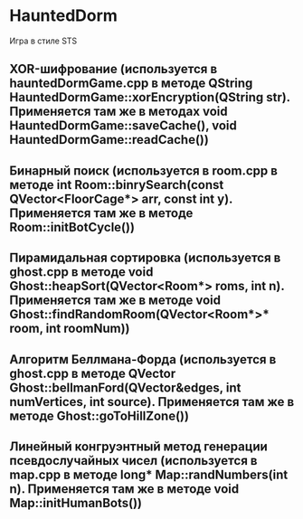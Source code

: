 # HauntedDorm

Игра в стиле STS

## XOR-шифрование (используется в hauntedDormGame.cpp в методе QString HauntedDormGame::xorEncryption(QString str). Применяется там же в методах void HauntedDormGame::saveCache(), void HauntedDormGame::readCache())

## Бинарный поиск (используется в room.cpp в методе int Room::binrySearch(const QVector<FloorCage*> arr, const int y). Применяется там же в методе Room::initBotCycle())

## Пирамидальная сортировка (используется в ghost.cpp в методе void Ghost::heapSort(QVector<Room*> roms, int n). Применяется там же в методе void Ghost::findRandomRoom(QVector<Room*>* room, int roomNum))

## Алгоритм Беллмана-Форда (используется в ghost.cpp в методе QVector<int> Ghost::bellmanFord(QVector<Edge>&edges, int numVertices, int source). Применяется там же в методе Ghost::goToHillZone())

## Линейный конгруэнтный метод генерации псевдослучайных чисел (используется в map.cpp в методе long* Map::randNumbers(int n). Применяется там же в методе void Map::initHumanBots())

